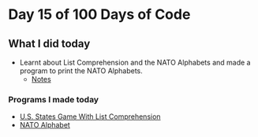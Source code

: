 # Day 15 of 100 Days of Code

## What I did today

- Learnt about List Comprehension and the NATO Alphabets and made a program to print the NATO Alphabets.
  - [Notes](main.py)

### Programs I made today

- [U.S. States Game With List Comprehension](USStatesGame/main.py)
- [NATO Alphabet](NATO_Alphabet/main.py)

